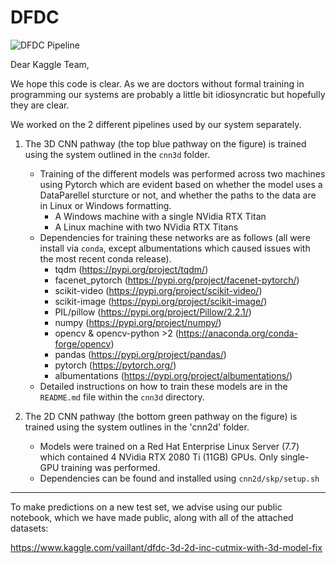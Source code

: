 # DFDC

![DFDC Pipeline](https://james.dev/img/approach_large.PNG)
 
Dear Kaggle Team,

We hope this code is clear. As we are doctors without formal training in programming our systems are probably a little bit idiosyncratic but hopefully they are clear.

We worked on the 2 different pipelines used by our system separately.

1) The 3D CNN pathway (the top blue pathway on the figure) is trained using the system outlined in the `cnn3d` folder.
   * Training of the different models was performed across two machines using Pytorch which are evident based on whether the model uses a DataParellel sturcture or not, and whether the paths to the data are in Linux or Windows formatting.
      * A Windows machine with a single NVidia RTX Titan
      * A Linux machine with two NVidia RTX Titans
   * Dependencies for training these networks are as follows (all were install via `conda`, except albumentations which caused issues with the most recent conda release).
      * tqdm (https://pypi.org/project/tqdm/)
      * facenet_pytorch (https://pypi.org/project/facenet-pytorch/)
      * scikit-video (https://pypi.org/project/scikit-video/)
      * scikit-image (https://pypi.org/project/scikit-image/)
      * PIL/pillow (https://pypi.org/project/Pillow/2.2.1/)
      * numpy (https://pypi.org/project/numpy/)
      * opencv & opencv-python >2 (https://anaconda.org/conda-forge/opencv)
      * pandas (https://pypi.org/project/pandas/)
      * pytorch (https://pytorch.org/)
      * albumentations (https://pypi.org/project/albumentations/)
   * Detailed instructions on how to train these models are in the `README.md` file within the `cnn3d` directory.

2) The 2D CNN pathway (the bottom green pathway on the figure) is trained using the system outlines in the 'cnn2d' folder.

   * Models were trained on a Red Hat Enterprise Linux Server (7.7) which contained 4 NVidia RTX 2080 Ti (11GB) GPUs. Only single-GPU training was performed.
   * Dependencies can be found and installed using `cnn2d/skp/setup.sh` 

---

To make predictions on a new test set, we advise using our public notebook, which we have made public, along with all of the attached datasets:

https://www.kaggle.com/vaillant/dfdc-3d-2d-inc-cutmix-with-3d-model-fix
